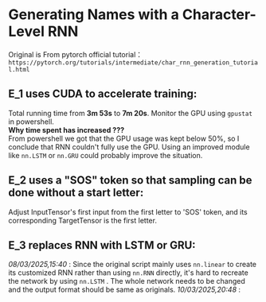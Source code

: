 # Generating Names with a Character-Level RNN
 Original is From pytorch official tutorial：`https://pytorch.org/tutorials/intermediate/char_rnn_generation_tutorial.html`
## E_1 uses CUDA to accelerate training:  
Total running time from **3m 53s** to **7m 20s**. Monitor the GPU using `gpustat` in powershell.  
**Why time spent has increased ???**  
From powershell we got that the GPU usage was kept below 50%, so I conclude that RNN couldn't fully use the GPU. Using an improved module like `nn.LSTM` or `nn.GRU` could probably improve the situation. 
## E_2 uses a "SOS" token so that sampling can be done without a start letter:  
Adjust InputTensor's first input from the first letter to 'SOS' token, and its corresponding TargetTensor is the first letter. 
## E_3 replaces RNN with LSTM or GRU:
*08/03/2025,15:40* : Since the original script mainly uses `nn.linear` to create its customized RNN rather than using `nn.RNN` directly, it's hard to recreate the network by using `nn.LSTM` . The whole network needs to be changed and the output format should be same as originals. 
*10/03/2025,20:48* : 
